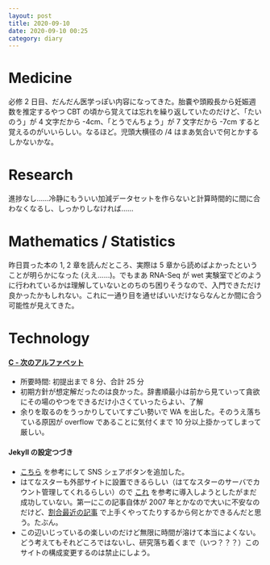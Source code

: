 ```yaml
---
layout: post
title: 2020-09-10
date: 2020-09-10 00:25
category: diary
---
```

<script type="text/x-mathjax-config">MathJax.Hub.Config({tex2jax: {inlineMath: [['$','$'], ['\(','\)']], processEscapes: true},});</script>
<script async src="https://cdnjs.cloudflare.com/ajax/libs/mathjax/2.7.6/MathJax.js?config=TeX-AMS_CHTML"></script>

# Medicine
必修 2 日目、だんだん医学っぽい内容になってきた。胎嚢や頭殿長から妊娠週数を推定するやつ CBT の頃から覚えては忘れを繰り返していたのだけど、「たいのう」が 4 文字だから -4cm、「とうでんちょう」が 7 文字だから -7cm すると覚えるのがいいらしい。なるほど。児頭大横径の /4 はまあ気合いで何とかするしかないかな。

# Research
進捗なし……冷静にもういい加減データセットを作らないと計算時間的に間に合わなくなるし、しっかりしなければ……

# Mathematics / Statistics
昨日買った本の 1, 2 章を読んだところ、実際は 5 章から読めばよかったということが明らかになった (ええ……)。でもまあ RNA-Seq が wet 実験室でどのように行われているかは理解していないとのちのち困りそうなので、入門できただけ良かったかもしれない。これに一通り目を通せばいいだけならなんとか間に合う可能性が見えてきた。

# Technology

#### [C - 次のアルファベット](https://atcoder.jp/contests/code-festival-2016-quala/tasks/codefestival_2016_qualA_c)
- 所要時間: 初提出まで 8 分、合計 25 分
- 初期方針が想定解だったのは良かった。辞書順最小は前から見ていって貪欲にその場のやつをできるだけ小さくていったらよい、了解
- 余りを取るのをうっかりしていてすごい勢いで WA を出した。そのうえ落ちている原因が overflow であることに気付くまで 10 分以上掛かってしまって厳しい。

#### Jekyll の設定つづき
- [こちら](https://blog.taross-f.dev/JekyllNow%E3%81%ABSNS%E3%83%9C%E3%82%BF%E3%83%B3%E8%BF%BD%E5%8A%A0%E3%81%97%E3%81%9F/) を参考にして SNS シェアボタンを追加した。
- はてなスターも外部サイトに設置できるらしい（はてなスターのサーバでカウント管理してくれるらしい）ので [これ](http://developer.hatena.ne.jp/ja/documents/star/misc/hatenastarjs) を参考に導入しようとしたがまだ成功していない。第一にこの記事自体が 2007 年とかなので大いに不安なのだけど、[割合最近の記事](https://blog.rinsuki.net/articles/2019-02-add-hatena-star/) で上手くやってたりするから何とかできるんだと思う。たぶん。
- この辺いじっているの楽しいのだけど無限に時間が溶けて本当によくない。どう考えてもそれどころではないし、研究落ち着くまで（いつ？？？）このサイトの構成変更するのは禁止にしよう。
